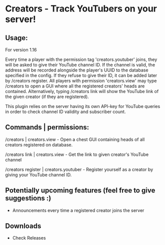 # Creators - Track YouTubers on your server!


## Usage:

For version 1.16

Every time a player with the permission tag 'creators.youtuber' joins, they will be asked to give their YouTube channel ID.
If the channel is valid, the address will be recorded alongside the player's UUID to the database specified in the config.
If they refuse to give their ID, it can be added later by /creators register.
All players with permission 'creators.view' may type /creators to open a GUI where all the registered creators' heads are contained.
Alternatively, typing /creators link <playername> will show the YouTube link of the given creator (if they are registered).

This plugin relies on the server having its own API-key for YouTube queries in order to check channel ID validity and subscriber count.

## Commands | permissions:

/creators | creators.view - Open a chest GUI containing heads of all creators registered on database.

/creators link <playername> | creators.view - Get the link to given creator's YouTube channel
 
/creators register | creators.youtuber - Register yourself as a creator by giving your YouTube channel ID.


## Potentially upcoming features (feel free to give suggestions :)

- Announcements every time a registered creator joins the server

## Downloads

- Check Releases
